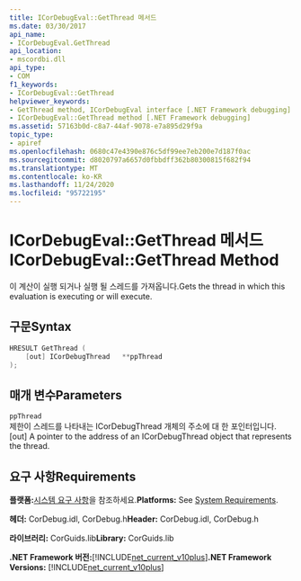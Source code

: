```yaml
---
title: ICorDebugEval::GetThread 메서드
ms.date: 03/30/2017
api_name:
- ICorDebugEval.GetThread
api_location:
- mscordbi.dll
api_type:
- COM
f1_keywords:
- ICorDebugEval::GetThread
helpviewer_keywords:
- GetThread method, ICorDebugEval interface [.NET Framework debugging]
- ICorDebugEval::GetThread method [.NET Framework debugging]
ms.assetid: 57163b0d-c8a7-44af-9078-e7a895d29f9a
topic_type:
- apiref
ms.openlocfilehash: 0680c47e4390e876c5df99ee7eb200e7d187f0ac
ms.sourcegitcommit: d8020797a6657d0fbbdff362b80300815f682f94
ms.translationtype: MT
ms.contentlocale: ko-KR
ms.lasthandoff: 11/24/2020
ms.locfileid: "95722195"
---
```

# <a name="icordebugevalgetthread-method"></a><span data-ttu-id="7af9c-102">ICorDebugEval::GetThread 메서드</span><span class="sxs-lookup"><span data-stu-id="7af9c-102">ICorDebugEval::GetThread Method</span></span>

<span data-ttu-id="7af9c-103">이 계산이 실행 되거나 실행 될 스레드를 가져옵니다.</span><span class="sxs-lookup"><span data-stu-id="7af9c-103">Gets the thread in which this evaluation is executing or will execute.</span></span>  
  
## <a name="syntax"></a><span data-ttu-id="7af9c-104">구문</span><span class="sxs-lookup"><span data-stu-id="7af9c-104">Syntax</span></span>  
  
```cpp  
HRESULT GetThread (  
    [out] ICorDebugThread   **ppThread  
);  
```  
  
## <a name="parameters"></a><span data-ttu-id="7af9c-105">매개 변수</span><span class="sxs-lookup"><span data-stu-id="7af9c-105">Parameters</span></span>  

 `ppThread`  
 <span data-ttu-id="7af9c-106">제한이 스레드를 나타내는 ICorDebugThread 개체의 주소에 대 한 포인터입니다.</span><span class="sxs-lookup"><span data-stu-id="7af9c-106">[out] A pointer to the address of an ICorDebugThread object that represents the thread.</span></span>  
  
## <a name="requirements"></a><span data-ttu-id="7af9c-107">요구 사항</span><span class="sxs-lookup"><span data-stu-id="7af9c-107">Requirements</span></span>  

 <span data-ttu-id="7af9c-108">**플랫폼:**[시스템 요구 사항](../../get-started/system-requirements.md)을 참조하세요.</span><span class="sxs-lookup"><span data-stu-id="7af9c-108">**Platforms:** See [System Requirements](../../get-started/system-requirements.md).</span></span>  
  
 <span data-ttu-id="7af9c-109">**헤더:** CorDebug.idl, CorDebug.h</span><span class="sxs-lookup"><span data-stu-id="7af9c-109">**Header:** CorDebug.idl, CorDebug.h</span></span>  
  
 <span data-ttu-id="7af9c-110">**라이브러리:** CorGuids.lib</span><span class="sxs-lookup"><span data-stu-id="7af9c-110">**Library:** CorGuids.lib</span></span>  
  
 <span data-ttu-id="7af9c-111">**.NET Framework 버전:**[!INCLUDE[net_current_v10plus](../../../../includes/net-current-v10plus-md.md)]</span><span class="sxs-lookup"><span data-stu-id="7af9c-111">**.NET Framework Versions:** [!INCLUDE[net_current_v10plus](../../../../includes/net-current-v10plus-md.md)]</span></span>
